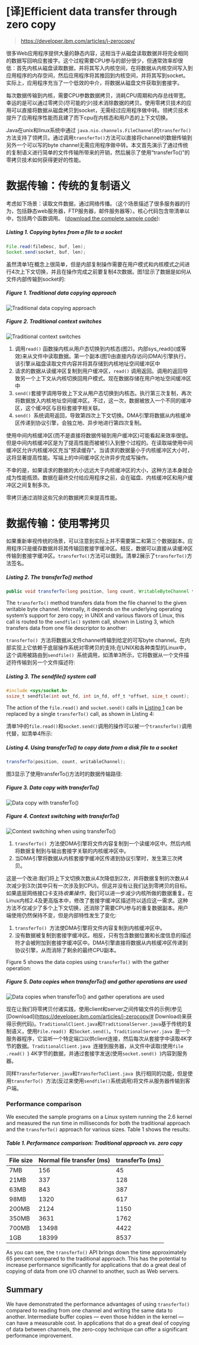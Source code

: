 # [译]Efficient data transfer through zero copy

> https://developer.ibm.com/articles/j-zerocopy/

很多Web应用程序提供大量的静态内容，这相当于从磁盘读取数据并将完全相同的数据写回响应套接字。这个过程需要CPU参与的部分很少，但通常效率却很低：首先内核从磁盘读取数据，并将其写入内核空间，在将数据从内核空间写入到应用程序的内存空间，然后应用程序将其推回到内核空间，并将其写到socket。实际上，应用程序充当了一个低效的中介，将数据从磁盘文件获取到套接字。

每次数据传输到内核，需要CPU参数数据拷贝，消耗CPU周期和内存总线带宽。幸运的是可以通过零拷贝(尽可能的少)技术消除数据的拷贝。使用零拷贝技术的应用可以直接将数据从磁盘拷贝到socket，无需经过应用程序做中转。领拷贝技术提升了应用程序性能而且建了而下cpu在内核态和用户态的上下文切换。

Java在unix和linux系统中通过 `java.nio.channels.FileChannel`的`transferTo()`方法支持了领拷贝。通过调用`transferTo()`方法可以直接将channel的数据传输到另外一个可以写的byte channel无需应用程序做中转。本文首先演示了通过传统的复制语义进行简单的文件传输所带来的开销，然后展示了使用“transferTo()”的零拷贝技术如何获得更好的性能。

# 数据传输：传统的复制语义

考虑如下场景：读取文件数据，通过网络传播。（这个场景描述了很多服务器的行为，包括静态web服务器，FTP服务器，邮件服务器等）。核心代码包含带清单以中，包括两个函数调用。 ([download the complete sample code](http://download.boulder.ibm.com/ibmdl/pub/software/dw/java/j-zerocopy.zip)):

##### Listing 1. Copying bytes from a file to a socket

```java
File.read(fileDesc, buf, len);
Socket.send(socket, buf, len);
```

虽然清单1在概念上很简单，但是内部复制操作需要在用户模式和内核模式之间进行4次上下文切换，并且在操作完成之前要复制4次数据。图1显示了数据是如何从文件内部传输到socket的:

##### Figure 1. Traditional data copying approach

![Traditional data copying approach](https://developer.ibm.com/developer/articles/j-zerocopy/images/figure1.gif)

##### Figure 2. Traditional context switches

![Traditional context switches](https://developer.ibm.com/developer/articles/j-zerocopy/images/figure2.gif)



1. 调用`read()` 函数操内核从用户态切换到内核态(图2)。内部sys_read()(或等效)来从文件中读取数据。第一个副本(图1)由直接内存访问(DMA)引擎执行，该引擎从磁盘读取文件内容并将其存储到内核地址空间缓冲区中
2. 请求的数据从读缓冲区复制到用户缓冲区，`read()` 调用返回。调用的返回导致另一个上下文从内核切换回用户模式。现在数据存储在用户地址空间缓冲区中
3. `send()`套接字调用导致上下文从用户态切换到内核态。执行第三次复制，再次将数据放入内核地址空间缓冲区。不过，这一次，数据被放入一个不同的缓冲区，这个缓冲区与目标套接字相关联。
4. `send() `系统调用返回，导致第四次上下文切换。DMA引擎将数据从内核缓冲区传递到协议引擎，会独立地、异步地进行第四次复制。

使用中间内核缓冲区(而不是直接将数据传输到用户缓冲区)可能看起来效率很低。但是中间内核缓冲区是为了提高性能而被被引入到整个过程的。在读取端使用中间缓冲区允许内核缓冲区充当"预读缓存"。当请求的数据量小于内核缓冲区大小时，这将显著提高性能。写端上的中间缓冲区允许异步完成写操作。

不幸的是，如果请求的数据的大小远远大于内核缓冲区的大小，这种方法本身就会成为性能瓶颈。数据在最终交付给应用程序之前，会在磁盘、内核缓冲区和用户缓冲区之间复制多次。

零拷贝通过消除这些冗余的数据拷贝来提高性能。

#  数据传输：使用零拷贝

如果重新审视传统的场景，可以注意到实际上并不需要第二和第三个数据副本。应用程序只是缓存数据并将其传输回套接字缓冲区。相反，数据可以直接从读缓冲区传输到套接字缓冲区。```transferTo()```方法可以做到。清单2展示了```transferTo()```方法签名。

##### Listing 2. The transferTo() method

```java
public void transferTo(long position, long count, WritableByteChannel target);
```

The `transferTo()` method transfers data from the file channel to the given writable byte channel. Internally, it depends on the underlying operating system’s support for zero copy; in UNIX and various flavors of Linux, this call is routed to the `sendfile()` system call, shown in Listing 3, which transfers data from one file descriptor to another:

```transferTo() ```方法将数据从文件channel传输到给定的可写byte channel。在内部实现上它依赖于底层操作系统对零拷贝的支持;在UNIX和各种类型的Linux中，这个调用被路由到```sendfile() ```系统调用，如清单3所示，它将数据从一个文件描述符传输到另一个文件描述符:

##### Listing 3. The sendfile() system call

```c
#include <sys/socket.h>
ssize_t sendfile(int out_fd, int in_fd, off_t *offset, size_t count);
```

The action of the `file.read()` and `socket.send()` calls in [Listing 1](https://developer.ibm.com/articles/j-zerocopy/#listing1) can be replaced by a single `transferTo()` call, as shown in Listing 4:

清单1中的```file.read()```和```socket.send()```调用的操作可以被一个```transferTo()```调用代替，如清单4所示:

##### Listing 4. Using transferTo() to copy data from a disk file to a socket

```java
transferTo(position, count, writableChannel);
```

图3显示了使用transferTo()方法时的数据传输路径:

##### Figure 3. Data copy with transferTo()

![Data copy with transferTo()](https://developer.ibm.com/developer/articles/j-zerocopy/images/figure3.gif)

##### Figure 4. Context switching with transferTo()

![Context switching when using transferTo()](https://developer.ibm.com/developer/articles/j-zerocopy/images/figure4.gif)

1. ```transferTo() ```方法使DMA引擎将文件内容复制到一个读缓冲区中。然后内核将数据复制到与输出套接字关联的内核缓冲区中。
2. 当DMA引擎将数据从内核套接字缓冲区传递到协议引擎时，发生第三次拷贝。

这是一个改进:我们将上下文切换次数从4次降低到2次，并将数据复制的次数从4次减少到3次(其中只有一次涉及到CPU)。但这并没有让我们达到零拷贝的目标。如果底层网络接口卡支持*收集操作*，我们可以进一步减少内核所做的数据重复。在Linux内核2.4及更高版本中，修改了套接字缓冲区描述符以适应这一需求。这种方法不仅减少了多个上下文切换，还消除了需要CPU参与的重复数据副本。用户端使用仍然保持不变，但是内部特性发生了变化:

1. ```transferTo() ```方法使DMA引擎将文件内容复制到内核缓冲区中。
2. 没有数据被复制到套接字缓冲区。相反，只有包含数据位置和长度信息的描述符才会被附加到套接字缓冲区中。DMA引擎直接将数据从内核缓冲区传递到协议引擎，从而消除了剩余的最终CPU副本。

Figure 5 shows the data copies using `transferTo()` with the gather operation:

##### Figure 5. Data copies when transferTo() and gather operations are used

![Data copies when transferTo() and gather operations are used](https://developer.ibm.com/developer/articles/j-zerocopy/images/figure5.gif)

现在让我们将零拷贝付诸实践，使用client和server之间传输文件的示例(参见[Download](https://developer.ibm.com/articles/j-zerocopy/# Download)来获得示例代码)。```TraditionalClient.java```和```TraditionalServer.java```基于传统的复制语义，使用```File.read() ```和``` Socket.send() ```。```TraditionalServer.java ```是一个服务器程序，它监听一个特定端口以供client连接，然后每次从套接字中读取4K字节的数据。```TraditionalClient.java ```连接到服务器，从文件中读取(使用```file .read() ```) 4K字节的数据，并通过套接字发送(使用```socket.send() ```)内容到服务器。

同样```TransferToServer.java```和```TransferToClient.java ```执行相同的功能，但是使用```transferTo() ```方法(反过来使用```sendfile()```系统调用)将文件从服务器传输到客户端。

### Performance comparison

We executed the sample programs on a Linux system running the 2.6 kernel and measured the run time in milliseconds for both the traditional approach and the `transferTo()` approach for various sizes. Table 1 shows the results:

##### Table 1. Performance comparison: Traditional approach vs. zero copy

| File size | Normal file transfer (ms) | transferTo (ms) |
| :-------- | :------------------------ | :-------------- |
| 7MB       | 156                       | 45              |
| 21MB      | 337                       | 128             |
| 63MB      | 843                       | 387             |
| 98MB      | 1320                      | 617             |
| 200MB     | 2124                      | 1150            |
| 350MB     | 3631                      | 1762            |
| 700MB     | 13498                     | 4422            |
| 1GB       | 18399                     | 8537            |

As you can see, the `transferTo()` API brings down the time approximately 65 percent compared to the traditional approach. This has the potential to increase performance significantly for applications that do a great deal of copying of data from one I/O channel to another, such as Web servers.

## Summary

We have demonstrated the performance advantages of using `transferTo()` compared to reading from one channel and writing the same data to another. Intermediate buffer copies — even those hidden in the kernel — can have a measurable cost. In applications that do a great deal of copying of data between channels, the zero-copy technique can offer a significant performance improvement.